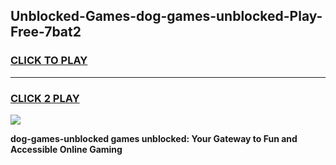 
## Unblocked-Games-dog-games-unblocked-Play-Free-7bat2
<h3>
<a href="https://premium76.site?title=dog-games-unblocked&ref=18A">CLICK TO PLAY</a></h3>
<hr>

<h3>
<a href="https://premium76.site?title=dog-games-unblocked&ref=18A">CLICK 2 PLAY</a>
  
</h3>

<a href="https://premium76.site?title=dog-games-unblocked&ref=18A"><img src="https://clearcache.store/games.png"></a>


**dog-games-unblocked games unblocked: Your Gateway to Fun and Accessible Online Gaming**
